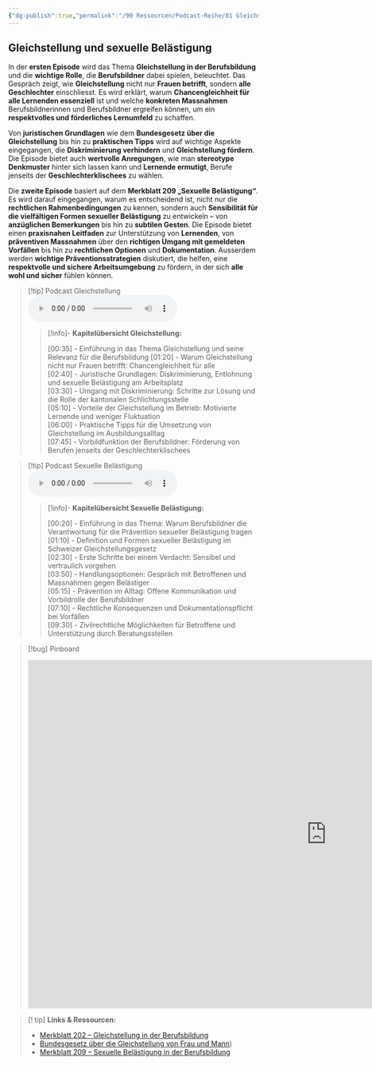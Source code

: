 ```yaml
---
{"dg-publish":true,"permalink":"/90 Ressourcen/Podcast-Reihe/01 Gleichstellung - Sexuelle Belästigung/"}
---
```


## Gleichstellung und sexuelle Belästigung

In der **ersten Episode** wird das Thema **Gleichstellung in der Berufsbildung** und die **wichtige Rolle**, die **Berufsbildner** dabei spielen, beleuchtet. Das Gespräch zeigt, wie **Gleichstellung** nicht nur **Frauen betrifft**, sondern **alle Geschlechter** einschliesst. Es wird erklärt, warum **Chancengleichheit für alle Lernenden essenziell** ist und welche **konkreten Massnahmen** Berufsbildnerinnen und Berufsbildner ergreifen können, um ein **respektvolles und förderliches Lernumfeld** zu schaffen.

Von **juristischen Grundlagen** wie dem **Bundesgesetz über die Gleichstellung** bis hin zu **praktischen Tipps** wird auf wichtige Aspekte eingegangen, die **Diskriminierung verhindern** und **Gleichstellung fördern**. Die Episode bietet auch **wertvolle Anregungen**, wie man **stereotype Denkmuster** hinter sich lassen kann und **Lernende ermutigt**, Berufe jenseits der **Geschlechterklischees** zu wählen. 

Die **zweite Episode** basiert auf dem **Merkblatt 209 „Sexuelle Belästigung“**. Es wird darauf eingegangen, warum es entscheidend ist, nicht nur die **rechtlichen Rahmenbedingungen** zu kennen, sondern auch **Sensibilität für die vielfältigen Formen sexueller Belästigung** zu entwickeln – von **anzüglichen Bemerkungen** bis hin zu **subtilen Gesten**. Die Episode bietet einen **praxisnahen Leitfaden** zur Unterstützung von **Lernenden**, von **präventiven Massnahmen** über den **richtigen Umgang mit gemeldeten Vorfällen** bis hin zu **rechtlichen Optionen** und **Dokumentation**. Ausserdem werden **wichtige Präventionsstrategien** diskutiert, die helfen, eine **respektvolle und sichere Arbeitsumgebung** zu fördern, in der sich **alle wohl und sicher** fühlen können.


>[!tip] Podcast Gleichstellung 
><audio controls><source src="https://raw.githubusercontent.com/bbk-bbw/audio/main/podcast/BBK_MB_Gleichstellung.mp3" type="audio/mpeg">Your browser does not support the audio element.</audio>
>>[!info]- **Kapitelübersicht Gleichstellung:**
>>
>>[00:35] - Einführung in das Thema Gleichstellung und seine Relevanz für die Berufsbildung
>>[01:20] - Warum Gleichstellung nicht nur Frauen betrifft: Chancengleichheit für alle  
>>[02:40] - Juristische Grundlagen: Diskriminierung, Entlohnung und sexuelle Belästigung am Arbeitsplatz  
>>[03:30] - Umgang mit Diskriminierung: Schritte zur Lösung und die Rolle der kantonalen Schlichtungsstelle  
>>[05:10] - Vorteile der Gleichstellung im Betrieb: Motivierte Lernende und weniger Fluktuation  
>>[06:00] - Praktische Tipps für die Umsetzung von Gleichstellung im Ausbildungsalltag  
[07:45] - Vorbildfunktion der Berufsbildner: Förderung von Berufen jenseits der Geschlechterklischees

>[!tip] Podcast Sexuelle Belästigung 
><audio controls><source src="https://raw.githubusercontent.com/bbk-bbw/audio/main/podcast/BBK_MB_Sexuelle Belästigung.mp3" type="audio/mpeg">Your browser does not support the audio element.</audio>
>>[!info]- **Kapitelübersicht Sexuelle Belästigung:**
>>
>>[00:20] - Einführung in das Thema: Warum Berufsbildner die Verantwortung für die Prävention sexueller Belästigung tragen  
>>[01:10] - Definition und Formen sexueller Belästigung im Schweizer Gleichstellungsgesetz  
>>[02:30] - Erste Schritte bei einem Verdacht: Sensibel und vertraulich vorgehen  
>>[03:50] - Handlungsoptionen: Gespräch mit Betroffenen und Massnahmen gegen Belästiger  
>>[05:15] - Prävention im Alltag: Offene Kommunikation und Vorbildrolle der Berufsbildner  
>>[07:10] - Rechtliche Konsequenzen und Dokumentationspflicht bei Vorfällen  
>>[09:30] - Zivilrechtliche Möglichkeiten für Betroffene und Unterstützung durch Beratungsstellen

>[!bug] Pinboard
><iframe src="https://tools.fobizz.com/pinboard/public_boards/7482d954-fce4-4692-a712-dab003716955?token=1b4e27d98d6b1d4d40b6913435d2dd00" style="border:0px #ffffff none;" name="myiFrame" scrolling="no" frameborder="1" marginheight="0px" marginwidth="0px" height="700px" width="1200px" allowfullscreen></iframe>

>[! tip] **Links & Ressourcen:**
>- [Merkblatt 202 – Gleichstellung in der Berufsbildung](https://www.berufsbildung.ch/de/dokumente/merkblatt-202-gleichstellung)
>- [Bundesgesetz über die Gleichstellung von Frau und Mann](https://www.fedlex.admin.ch/eli/cc/1996/1498_1498_1498/de))
>- [Merkblatt 209 – Sexuelle Belästigung in der Berufsbildung](https://www.berufsbildung.ch/de/dokumente/merkblatt-209-sexuelle-belaestigung)